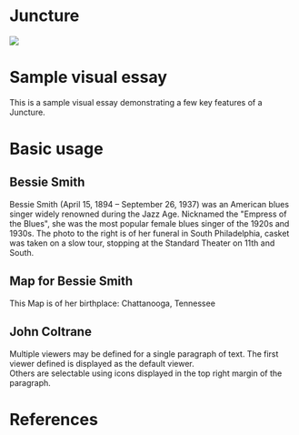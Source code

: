 # Juncture
<a href="https://juncture-digital.org"><img src="https://juncture-digital.org/images/ve-button.png"></a>

<param ve-config 
       title="Philadelphia Jazz"
       author="David Satten-López"
       banner="https://gisgeography.com/wp-content/uploads/2020/06/Philadelphia-Map-Feature.jpg" 
       layout="vertical">

<!-- Entities discussed throughout the essay are typically defined before the essay text and
     are thus available in all text.  Entity identifiers (QIDs) can be found in either
     Wikipedia or Wikidata (https://www.wikidata.org)> -->
<param ve-entity eid="Q93349"> <!-- Bessie Smith -->
<param ve-entity eid="Q6226777"> <!-- John Coltrane House -->
<param ve-entity eid="Q354508"> <!-- Sun Ra -->
<param ve-entity eid="Q43385735"> <!-- Earle Theatre -->
<param ve-entity eid="Q186702"> <!-- Chattanooga -->


# Sample visual essay

This is a sample visual essay demonstrating a few key features of a Juncture. 


# Basic usage

## Bessie Smith

Bessie Smith (April 15, 1894 – September 26, 1937) was an American blues singer widely renowned during the Jazz Age. Nicknamed the "Empress of the Blues", she was the most popular female blues singer of the 1920s and 1930s. The photo to the right is of her funeral in South Philadelphia, casket was taken on a slow tour, stopping at the Standard Theater on 11th and South.
<param ve-image 
       label="Bessie Smith" 
       description="Photo" 
       license="public domain" 
       url="https://phillyjazzblog.files.wordpress.com/2015/03/bessie-smith-funeral-procession-e14261306305761.jpg">

## Map for Bessie Smith

This Map is of her birthplace: Chattanooga, Tennessee 
<param ve-image
        url="https://i.ibb.co/xLMDqRD/Screen-Shot-2021-11-09-at-11-31-00-AM.png">
<param ve-entity eid="Q186702">
<param ve-map center="Q186702" zoom="11" prefer-geojson>

## John Coltrane

Multiple viewers may be defined for a single paragraph of text.  The first viewer defined is displayed as the default viewer.  
Others are selectable using icons displayed in the top right margin of the paragraph.
<param ve-image 
       url="https://upload.wikimedia.org/wikipedia/commons/thumb/7/73/ColtraneH.jpg/1920px-ColtraneH.jpg">
<param ve-map center="Q6226777" zoom="20">

# References

[^1]: [Wikipedia: Bessie Smith](https://en.wikipedia.org/wiki/Bessie_Smith)

[^2]: [Wikipedia: John Coltrane](https://en.wikipedia.org/wiki/John_Coltrane)

